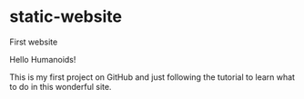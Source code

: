# static-website
First website

Hello Humanoids! 

This is my first project on GitHub and just following the tutorial to learn what to do in this wonderful site. 

